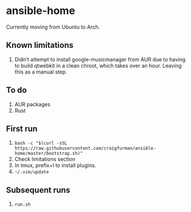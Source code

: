 # ansible-home

Currently moving from Ubuntu to Arch.

## Known limitations

1. Didn't attempt to install google-musicmanager from AUR due to having to build qtwebkit in a clean chroot, which takes over an hour. Leaving this as a manual step.

## To do

1. AUR packages
1. Rust

## First run
1. `bash -c "$(curl -sSL https://raw.githubusercontent.com/craigfurman/ansible-home/master/bootstrap.sh)"`
1. Check limitations section
1. In tmux, prefix+I to install plugins.
1. `~/.vim/update`

## Subsequent runs
1. `run.sh`
